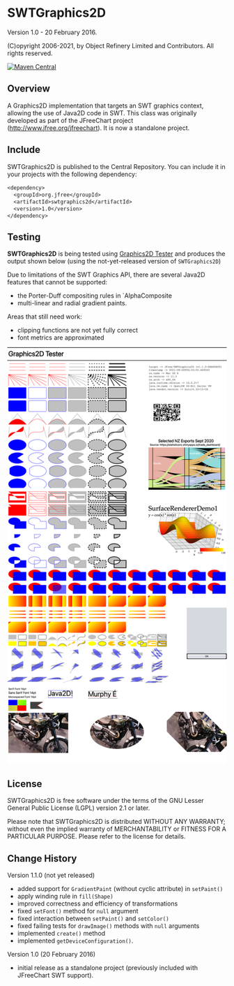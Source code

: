 SWTGraphics2D
=============

Version 1.0 - 20 February 2016.

(C)opyright 2006-2021, by Object Refinery Limited and Contributors.  All rights reserved.

[![Maven Central](https://maven-badges.herokuapp.com/maven-central/org.jfree/swtgraphics2d/badge.svg)](https://maven-badges.herokuapp.com/maven-central/org.jfree/swtgraphics2d)

Overview
--------
A Graphics2D implementation that targets an SWT graphics context, allowing the use of Java2D code in SWT.  This class was originally developed as part of the JFreeChart project (http://www.jfree.org/jfreechart).  It is now a standalone project.

Include
-------
SWTGraphics2D is published to the Central Repository.  You can include it in your projects with the following dependency:

    <dependency>
      <groupId>org.jfree</groupId>
      <artifactId>swtgraphics2d</artifactId>
      <version>1.0</version>
    </dependency>

Testing
-------
**SWTGraphics2D** is being tested using [Graphics2D Tester](https://github.com/jfree/graphics2d-tester) and produces the output shown below (using the not-yet-released version of `SWTGraphics2D`)

Due to limitations of the SWT Graphics API, there are several Java2D features that cannot be supported:

- the Porter-Duff compositing rules in `AlphaComposite
- multi-linear and radial gradient paints.
  
Areas that still need work:

- clipping functions are not yet fully correct
- font metrics are approximated

![SWT test output](swtgraphics2d.png)

License
-------
SWTGraphics2D is free software under the terms of the GNU Lesser General Public License (LGPL) version 2.1 or later.  

Please note that SWTGraphics2D is distributed WITHOUT ANY WARRANTY; without even the implied warranty of MERCHANTABILITY or FITNESS FOR A PARTICULAR PURPOSE.  Please refer to the license for details.

Change History
--------------

Version 1.1.0 (not yet released)
- added support for `GradientPaint` (without cyclic attribute) in `setPaint()`
- apply winding rule in `fill(Shape)`
- improved correctness and efficiency of transformations
- fixed `setFont()` method for `null` argument
- fixed interaction between `setPaint()` and `setColor()`
- fixed failing tests for `drawImage()` methods with `null` arguments
- implemented `create()` method
- implemented `getDeviceConfiguration()`.

Version 1.0 (20 February 2016)
- initial release as a standalone project (previously included with JFreeChart SWT support).